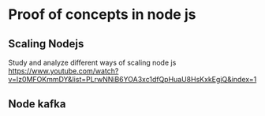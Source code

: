 # Proof of concepts in node js
## Scaling Nodejs
Study and analyze different ways of scaling node js https://www.youtube.com/watch?v=Iz0MFOKmmDY&list=PLrwNNiB6YOA3xc1dfQpHuaU8HsKxkEgiQ&index=1

## Node kafka
